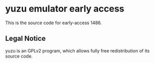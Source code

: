 yuzu emulator early access
=============

This is the source code for early-access 1486.

## Legal Notice

yuzu is an GPLv2 program, which allows fully free redistribution of its source code.